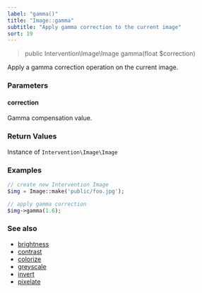 ```yaml
---
label: "gamma()"
title: "Image::gamma"
subtitle: "Apply gamma correction to the current image"
sort: 19
---
```


> public Intervention\Image\Image gamma(float $correction)

Apply a gamma correction operation on the current image.

### Parameters

#### correction
Gamma compensation value.

### Return Values
Instance of `Intervention\Image\Image`

### Examples

```php
// create new Intervention Image
$img = Image::make('public/foo.jpg');

// apply gamma correction
$img->gamma(1.6);
```

### See also

- [brightness](/v2/api/brightness)
- [contrast](/v2/api/contrast)
- [colorize](/v2/api/colorize)
- [greyscale](/v2/api/greyscale)
- [invert](/v2/api/invert)
- [pixelate](/v2/api/pixelate)
